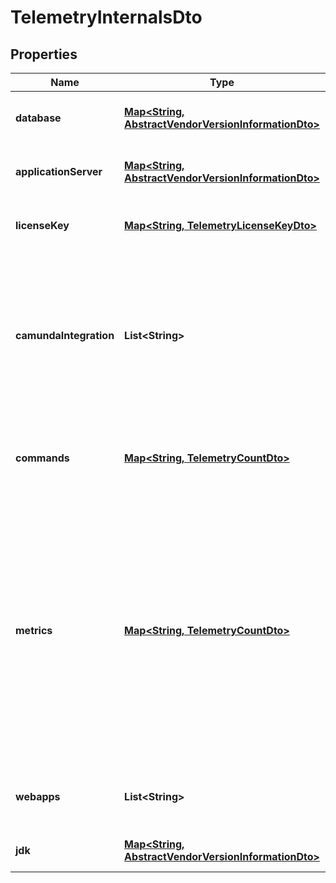 

# TelemetryInternalsDto

## Properties

Name | Type | Description | Notes
------------ | ------------- | ------------- | -------------
**database** | [**Map&lt;String, AbstractVendorVersionInformationDto&gt;**](AbstractVendorVersionInformationDto.md) | Vendor and version of the connected database. |  [optional]
**applicationServer** | [**Map&lt;String, AbstractVendorVersionInformationDto&gt;**](AbstractVendorVersionInformationDto.md) | Vendor and version of the application server. |  [optional]
**licenseKey** | [**Map&lt;String, TelemetryLicenseKeyDto&gt;**](TelemetryLicenseKeyDto.md) | Information about the Camunda license key. |  [optional]
**camundaIntegration** | **List&lt;String&gt;** | List of Camunda integrations used (e.g., Camunda Spring Boot Starter, Camunda Run, WildFly/JBoss subsystem, Camunda EJB). |  [optional]
**commands** | [**Map&lt;String, TelemetryCountDto&gt;**](TelemetryCountDto.md) | The count of executed commands after the last retrieved data. |  [optional]
**metrics** | [**Map&lt;String, TelemetryCountDto&gt;**](TelemetryCountDto.md) | The collected metrics are the number of root process instance executions started, the number of activity instances started or also known as flow node instances, and the number of executed decision instances and elements. |  [optional]
**webapps** | **List&lt;String&gt;** | The webapps enabled in this installation of Camunda. |  [optional]
**jdk** | [**Map&lt;String, AbstractVendorVersionInformationDto&gt;**](AbstractVendorVersionInformationDto.md) | Vendor and version of the installed JDK. |  [optional]



